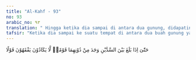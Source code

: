 ```yaml
---
title: "Al-Kahf - 93"
no: 93
arabic_no: ٩٣
translation: " Hingga ketika dia sampai di antara dua gunung, didapatinya di belakang (kedua gunung itu) suatu kaum yang hampir tidak memahami pembicaraan."
tafsir: "Ketika dia sampai ke suatu tempat di antara dua buah gunung yang terletak di belakang sungai Jihun di negeri Balkh dekat kota Tirmiz. Dia menjumpai segolongan manusia yang hampir tidak mengerti pembicaraan kawan-kawannya sendiri apalagi bahasa lain, karena bahasa mereka sangat berbeda dengan bahasa-bahasa yang dikenal oleh umat manusia dan taraf kecerdasan mereka pun sangat rendah."
---
```


حَتّٰىٓ اِذَا بَلَغَ بَيْنَ السَّدَّيْنِ وَجَدَ مِنْ دُوْنِهِمَا قَوْمًاۙ  لَّا يَكَادُوْنَ يَفْقَهُوْنَ قَوْلًا 
